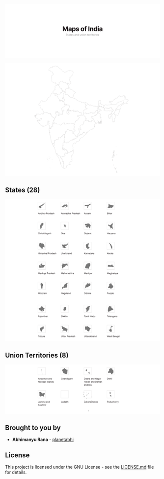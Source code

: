 ![](Help/Images/cover.png)

![](Help/Images/india.png)


## States (28)

![](Help/Images/states.png)


## Union Territories (8)

![](Help/Images/uts.png)


## Brought to you by
* **Abhimanyu Rana** - [planetabhi](http://planetabhi.com)


## License
This project is licensed under the GNU License - see the [LICENSE.md](Maps%20of%20India/LICENSE) file for details.
